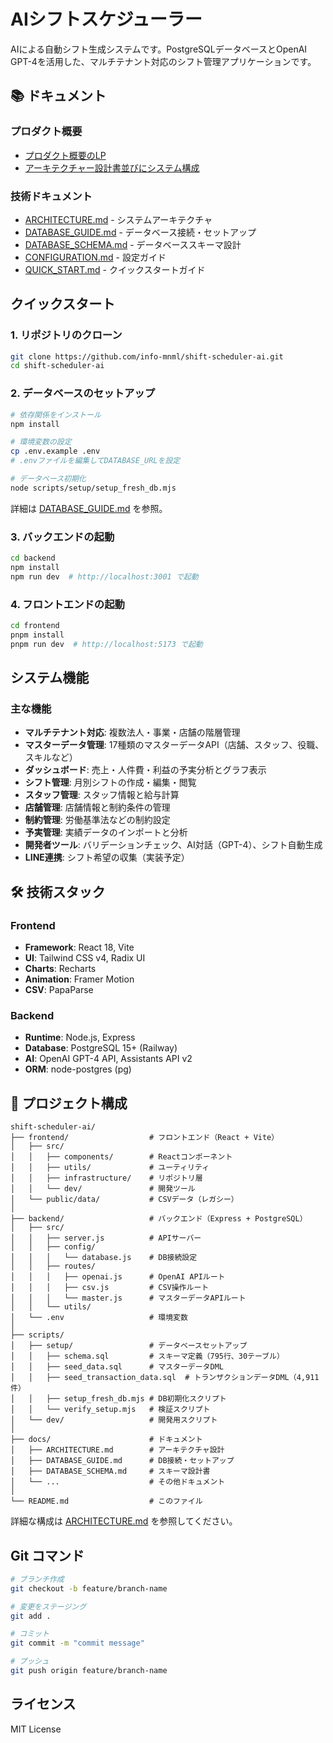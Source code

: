 # AIシフトスケジューラー

AIによる自動シフト生成システムです。PostgreSQLデータベースとOpenAI GPT-4を活用した、マルチテナント対応のシフト管理アプリケーションです。

## 📚 ドキュメント

### プロダクト概要
- [プロダクト概要のLP](https://claude.ai/public/artifacts/0f62011c-69c4-4e2f-abfc-01e52b5323a9)
- [アーキテクチャー設計書並びにシステム構成](https://sysdiag-datorr.manus.space)

### 技術ドキュメント
- [ARCHITECTURE.md](docs/ARCHITECTURE.md) - システムアーキテクチャ
- [DATABASE_GUIDE.md](docs/DATABASE_GUIDE.md) - データベース接続・セットアップ
- [DATABASE_SCHEMA.md](docs/DATABASE_SCHEMA.md) - データベーススキーマ設計
- [CONFIGURATION.md](docs/CONFIGURATION.md) - 設定ガイド
- [QUICK_START.md](QUICK_START.md) - クイックスタートガイド

## クイックスタート

### 1. リポジトリのクローン

```bash
git clone https://github.com/info-mnml/shift-scheduler-ai.git
cd shift-scheduler-ai
```

### 2. データベースのセットアップ

```bash
# 依存関係をインストール
npm install

# 環境変数の設定
cp .env.example .env
# .envファイルを編集してDATABASE_URLを設定

# データベース初期化
node scripts/setup/setup_fresh_db.mjs
```

詳細は [DATABASE_GUIDE.md](docs/DATABASE_GUIDE.md) を参照。

### 3. バックエンドの起動

```bash
cd backend
npm install
npm run dev  # http://localhost:3001 で起動
```

### 4. フロントエンドの起動

```bash
cd frontend
pnpm install
pnpm run dev  # http://localhost:5173 で起動
```

## システム機能

### 主な機能

- **マルチテナント対応**: 複数法人・事業・店舗の階層管理
- **マスターデータ管理**: 17種類のマスターデータAPI（店舗、スタッフ、役職、スキルなど）
- **ダッシュボード**: 売上・人件費・利益の予実分析とグラフ表示
- **シフト管理**: 月別シフトの作成・編集・閲覧
- **スタッフ管理**: スタッフ情報と給与計算
- **店舗管理**: 店舗情報と制約条件の管理
- **制約管理**: 労働基準法などの制約設定
- **予実管理**: 実績データのインポートと分析
- **開発者ツール**: バリデーションチェック、AI対話（GPT-4）、シフト自動生成
- **LINE連携**: シフト希望の収集（実装予定）

## 🛠️ 技術スタック

### Frontend
- **Framework**: React 18, Vite
- **UI**: Tailwind CSS v4, Radix UI
- **Charts**: Recharts
- **Animation**: Framer Motion
- **CSV**: PapaParse

### Backend
- **Runtime**: Node.js, Express
- **Database**: PostgreSQL 15+ (Railway)
- **AI**: OpenAI GPT-4 API, Assistants API v2
- **ORM**: node-postgres (pg)

## 📁 プロジェクト構成

```
shift-scheduler-ai/
├── frontend/                  # フロントエンド（React + Vite）
│   ├── src/
│   │   ├── components/        # Reactコンポーネント
│   │   ├── utils/             # ユーティリティ
│   │   ├── infrastructure/    # リポジトリ層
│   │   └── dev/               # 開発ツール
│   └── public/data/           # CSVデータ（レガシー）
│
├── backend/                   # バックエンド（Express + PostgreSQL）
│   ├── src/
│   │   ├── server.js          # APIサーバー
│   │   ├── config/
│   │   │   └── database.js    # DB接続設定
│   │   ├── routes/
│   │   │   ├── openai.js      # OpenAI APIルート
│   │   │   ├── csv.js         # CSV操作ルート
│   │   │   └── master.js      # マスターデータAPIルート
│   │   └── utils/
│   └── .env                   # 環境変数
│
├── scripts/
│   ├── setup/                 # データベースセットアップ
│   │   ├── schema.sql         # スキーマ定義（795行、30テーブル）
│   │   ├── seed_data.sql      # マスターデータDML
│   │   ├── seed_transaction_data.sql  # トランザクションデータDML（4,911件）
│   │   ├── setup_fresh_db.mjs # DB初期化スクリプト
│   │   └── verify_setup.mjs   # 検証スクリプト
│   └── dev/                   # 開発用スクリプト
│
├── docs/                      # ドキュメント
│   ├── ARCHITECTURE.md        # アーキテクチャ設計
│   ├── DATABASE_GUIDE.md      # DB接続・セットアップ
│   ├── DATABASE_SCHEMA.md     # スキーマ設計書
│   └── ...                    # その他ドキュメント
│
└── README.md                  # このファイル
```

詳細な構成は [ARCHITECTURE.md](docs/ARCHITECTURE.md) を参照してください。

## Git コマンド

```bash
# ブランチ作成
git checkout -b feature/branch-name

# 変更をステージング
git add .

# コミット
git commit -m "commit message"

# プッシュ
git push origin feature/branch-name
```

## ライセンス

MIT License
